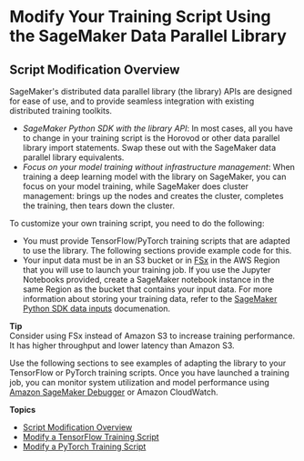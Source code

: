 # Modify Your Training Script Using the SageMaker Data Parallel Library<a name="data-parallel-modify-sdp"></a>

## Script Modification Overview<a name="data-parallel-modify-sdp-overview"></a>

SageMaker's distributed data parallel library \(the library\) APIs are designed for ease of use, and to provide seamless integration with existing distributed training toolkits\.
+ *SageMaker Python SDK with the library API*: In most cases, all you have to change in your training script is the Horovod or other data parallel library import statements\. Swap these out with the SageMaker data parallel library equivalents\.
+ *Focus on your model training without infrastructure management*: When training a deep learning model with the library on SageMaker, you can focus on your model training, while SageMaker does cluster management: brings up the nodes and creates the cluster, completes the training, then tears down the cluster\. 

 To customize your own training script, you need to do the following: 
+ You must provide TensorFlow/PyTorch training scripts that are adapted to use the library\. The following sections provide example code for this\. 
+ Your input data must be in an S3 bucket or in [FSx](https://docs.aws.amazon.com/fsx/latest/LustreGuide/what-is.html) in the AWS Region that you will use to launch your training job\. If you use the Jupyter Notebooks provided, create a SageMaker notebook instance in the same Region as the bucket that contains your input data\. For more information about storing your training data, refer to the [SageMaker Python SDK data inputs](https://sagemaker.readthedocs.io/en/stable/overview.html#use-file-systems-as-training-input) documenation\. 

**Tip**  
Consider using FSx instead of Amazon S3 to increase training performance\. It has higher throughput and lower latency than Amazon S3\. 

Use the following sections to see examples of adapting the library to your TensorFlow or PyTorch training scripts\. Once you have launched a training job, you can monitor system utilization and model performance using [Amazon SageMaker Debugger](train-debugger.md) or Amazon CloudWatch\.

**Topics**
+ [Script Modification Overview](#data-parallel-modify-sdp-overview)
+ [Modify a TensorFlow Training Script](data-parallel-modify-sdp-tf2.md)
+ [Modify a PyTorch Training Script](data-parallel-modify-sdp-pt.md)
